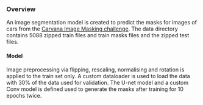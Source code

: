### Overview

An image segmentation model is created to predict the masks for images of cars from the [Carvana Image Masking challenge](https://www.kaggle.com/competitions/carvana-image-masking-challenge/overview). The data directory contains 5088 zipped train files and train masks files and the zipped test files.


#### Model
Image preprocessing via flipping, rescaling, normalising and rotation  is applied to the train set only. A custom dataloader is used to load the data with 30% of the data used for validation. The U-net model and a custom Conv model is defined used to generate the masks after training for 10 epochs twice.
